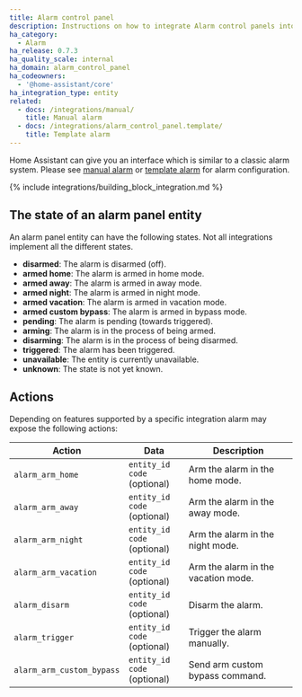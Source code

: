 ```yaml
---
title: Alarm control panel
description: Instructions on how to integrate Alarm control panels into Home Assistant.
ha_category:
  - Alarm
ha_release: 0.7.3
ha_quality_scale: internal
ha_domain: alarm_control_panel
ha_codeowners:
  - '@home-assistant/core'
ha_integration_type: entity
related:
  - docs: /integrations/manual/
    title: Manual alarm
  - docs: /integrations/alarm_control_panel.template/
    title: Template alarm
---
```


Home Assistant can give you an interface which is similar to a classic alarm system.
Please see [manual alarm](/integrations/manual) or [template alarm](/integrations/alarm_control_panel.template) for alarm configuration.

{% include integrations/building_block_integration.md %}

## The state of an alarm panel entity

An alarm panel entity can have the following states. Not all integrations implement all the different states.

- **disarmed**: The alarm is disarmed (off).
- **armed home**: The alarm is armed in home mode.
- **armed away**: The alarm is armed in away mode.
- **armed night**: The alarm is armed in night mode.
- **armed vacation**: The alarm is armed in vacation mode.
- **armed custom bypass**: The alarm is armed in bypass mode.
- **pending**: The alarm is pending (towards triggered).
- **arming**: The alarm is in the process of being armed.
- **disarming**: The alarm is in the process of being disarmed.
- **triggered**: The alarm has been triggered.
- **unavailable**: The entity is currently unavailable.
- **unknown**: The state is not yet known.

## Actions

Depending on features supported by a specific integration alarm may expose the following actions:

| Action                    | Data                               | Description                         |
| ------------------------- | ---------------------------------- | ----------------------------------- |
| `alarm_arm_home`          | `entity_id` <br> `code` (optional) | Arm the alarm in the home mode.     |
| `alarm_arm_away`          | `entity_id` <br> `code` (optional) | Arm the alarm in the away mode.     |
| `alarm_arm_night`         | `entity_id` <br> `code` (optional) | Arm the alarm in the night mode.    |
| `alarm_arm_vacation`      | `entity_id` <br> `code` (optional) | Arm the alarm in the vacation mode. |
| `alarm_disarm`            | `entity_id` <br> `code` (optional) | Disarm the alarm.                   |
| `alarm_trigger`           | `entity_id` <br> `code` (optional) | Trigger the alarm manually.         |
| `alarm_arm_custom_bypass` | `entity_id` <br> `code` (optional) | Send arm custom bypass command.     |
